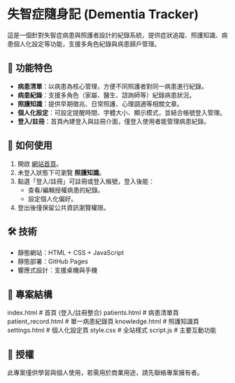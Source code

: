 # 失智症隨身記 (Dementia Tracker)

這是一個針對失智症病患與照護者設計的紀錄系統，提供症狀追蹤、照護知識、病患個人化設定等功能，支援多角色紀錄與病患歸戶管理。

## 🌟 功能特色
- **病患清單**：以病患為核心管理，方便不同照護者對同一病患進行紀錄。
- **病患紀錄**：支援多角色（家屬、醫生、諮詢師等）紀錄病患狀況。
- **照護知識**：提供早期徵兆、日常照護、心理調適等相關文章。
- **個人化設定**：可設定提醒時間、字體大小、顯示模式，並結合帳號登入管理。
- **登入/註冊**：首頁內建登入與註冊介面，僅登入使用者能管理病患紀錄。

## 🚀 如何使用
1. 開啟 [網站首頁](https://cd202506.github.io/tooyoung/)。
2. 未登入狀態下可瀏覽 **照護知識**。
3. 點選「登入/註冊」可註冊或登入帳號，登入後能：
   - 查看/編輯授權病患的紀錄。
   - 設定個人化偏好。
4. 登出後僅保留公共資訊瀏覽權限。

## 🛠 技術
- 靜態網站：HTML + CSS + JavaScript
- 靜態部署：GitHub Pages
- 響應式設計：支援桌機與手機

## 📂 專案結構
index.html # 首頁 (登入/註冊整合)
patients.html # 病患清單頁
patient_record.html # 單一病患紀錄頁
knowledge.html # 照護知識頁
settings.html # 個人化設定頁
style.css # 全站樣式
script.js # 主要互動功能

## 👤 授權
此專案僅供學習與個人使用，若需用於商業用途，請先聯絡專案擁有者。
